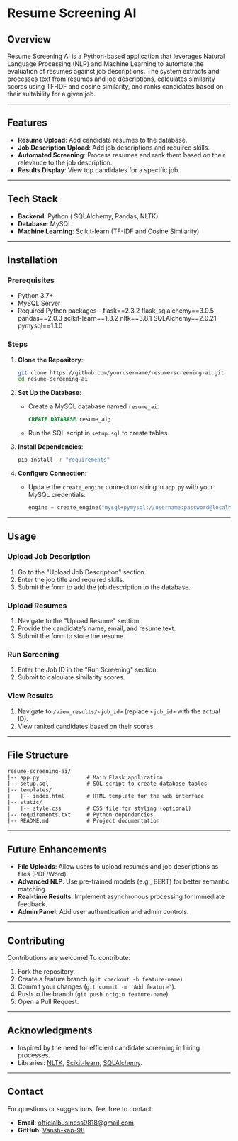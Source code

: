 # Resume Screening AI

## Overview
Resume Screening AI is a Python-based application that leverages Natural Language Processing (NLP) and Machine Learning to automate the evaluation of resumes against job descriptions. The system extracts and processes text from resumes and job descriptions, calculates similarity scores using TF-IDF and cosine similarity, and ranks candidates based on their suitability for a given job.

---

## Features

- **Resume Upload**: Add candidate resumes to the database.
- **Job Description Upload**: Add job descriptions and required skills.
- **Automated Screening**: Process resumes and rank them based on their relevance to the job description.
- **Results Display**: View top candidates for a specific job.

---

## Tech Stack

- **Backend**: Python ( SQLAlchemy, Pandas, NLTK)
- **Database**: MySQL
- **Machine Learning**: Scikit-learn (TF-IDF and Cosine Similarity)

---

## Installation

### Prerequisites

- Python 3.7+
- MySQL Server
- Required Python packages -
flask==2.3.2
flask_sqlalchemy==3.0.5
pandas==2.0.3
scikit-learn==1.3.2
nltk==3.8.1
SQLAlchemy==2.0.21
pymysql==1.1.0


### Steps

1. **Clone the Repository**:
   ```bash
   git clone https://github.com/yourusername/resume-screening-ai.git
   cd resume-screening-ai
   ```

2. **Set Up the Database**:
   - Create a MySQL database named `resume_ai`:
     ```sql
     CREATE DATABASE resume_ai;
     ```
   - Run the SQL script in `setup.sql` to create tables.

3. **Install Dependencies**:
   ```bash
   pip install -r "requirements"
   ```

4. **Configure Connection**:
   - Update the `create_engine` connection string in `app.py` with your MySQL credentials:
     ```python
     engine = create_engine("mysql+pymysql://username:password@localhost/resume_ai")
     ```
---

## Usage

### Upload Job Description
1. Go to the "Upload Job Description" section.
2. Enter the job title and required skills.
3. Submit the form to add the job description to the database.

### Upload Resumes
1. Navigate to the "Upload Resume" section.
2. Provide the candidate’s name, email, and resume text.
3. Submit the form to store the resume.

### Run Screening
1. Enter the Job ID in the "Run Screening" section.
2. Submit to calculate similarity scores.

### View Results
1. Navigate to `/view_results/<job_id>` (replace `<job_id>` with the actual ID).
2. View ranked candidates based on their scores.

---

## File Structure

```
resume-screening-ai/
|-- app.py               # Main Flask application
|-- setup.sql            # SQL script to create database tables
|-- templates/
|   |-- index.html       # HTML template for the web interface
|-- static/
|   |-- style.css        # CSS file for styling (optional)
|-- requirements.txt     # Python dependencies
|-- README.md            # Project documentation
```

---

## Future Enhancements

- **File Uploads**: Allow users to upload resumes and job descriptions as files (PDF/Word).
- **Advanced NLP**: Use pre-trained models (e.g., BERT) for better semantic matching.
- **Real-time Results**: Implement asynchronous processing for immediate feedback.
- **Admin Panel**: Add user authentication and admin controls.

---

## Contributing

Contributions are welcome! To contribute:
1. Fork the repository.
2. Create a feature branch (`git checkout -b feature-name`).
3. Commit your changes (`git commit -m 'Add feature'`).
4. Push to the branch (`git push origin feature-name`).
5. Open a Pull Request.

---

## Acknowledgments

- Inspired by the need for efficient candidate screening in hiring processes.
- Libraries: [NLTK](https://www.nltk.org/), [Scikit-learn](https://scikit-learn.org/), [SQLAlchemy](https://www.sqlalchemy.org/).

---

## Contact

For questions or suggestions, feel free to contact:
- **Email**: officialbusiness9818@gmail.com
- **GitHub**: [Vansh-kap-98](https://github.com/Vansh-kap-98)

